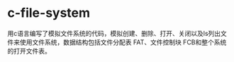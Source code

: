 # c-file-system
用c语言编写了模拟文件系统的代码，模拟创建、删除、打开、关闭以及ls列出文件来使用文件系统，数据结构包括文件分配表 FAT、文件控制块 FCB和整个系统的打开文件表。
